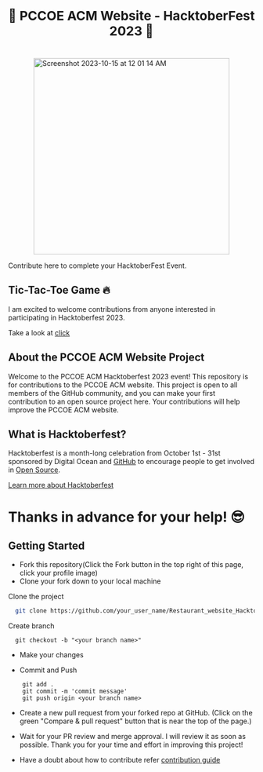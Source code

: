 <center style="font-size:26px;font-weight:bold;margin-bottom:40px">🎃 PCCOE ACM Website - HacktoberFest 2023 🎃</center>

<div style="width:400px;margin:auto">
<img width="400px" alt="Screenshot 2023-10-15 at 12 01 14 AM" src="https://github.com/pccoe-acm-hacktoberfest-2023/pccoeacm-website/assets/31288352/1ed656b6-05f3-4231-b6b1-e6f75762514c">
</div>


Contribute here to complete your HacktoberFest Event.

## Tic-Tac-Toe Game 🔥
I am excited to welcome contributions from anyone interested in participating in Hacktoberfest 2023.

Take a look at <a href="https://ronak-dagale.github.io/Tic-Tac-Toe/">click</a>


## About the PCCOE ACM Website Project

Welcome to the PCCOE ACM Hacktoberfest 2023 event! This repository is for contributions to the PCCOE ACM website. This project is open to all members of the GitHub community, and you can make your first contribution to an open source project here. Your contributions will help improve the PCCOE ACM website.

## What is Hacktoberfest?

Hacktoberfest is a month-long celebration from October 1st - 31st sponsored by Digital Ocean and [GitHub](https://dev.to/this-is-learning/hacktoberfest-2022-is-almost-there-get-ready-4ifb) to encourage people to get involved in [Open Source](https://github.com/open-source).

[Learn more about Hacktoberfest](https://hacktoberfest.com/)

# Thanks in advance for your help! 😎 

## Getting Started
- Fork this repository(Click the Fork button in the top right of this page, click your profile image)
- Clone your fork down to your local machine





Clone the project

```bash
  git clone https://github.com/your_user_name/Restaurant_website_HacktoberFest.git
```

Create branch
```
  git checkout -b "<your branch name>"
```

- Make your changes

- Commit and Push

```
    git add .
    git commit -m 'commit message'
    git push origin <your branch name>
```
- Create a new pull request from your forked repo at GitHub. (Click on the green "Compare & pull request" button that is near the top of the page.)
- Wait for your PR review and merge approval. I will review it as soon as possible. Thank you for your time and effort in improving this project!


- Have a doubt about how to contribute refer [contribution guide](https://github.com/HrutvikKhatkar/Restaurant_website_HacktoberFest/blob/main/CONTRIBUTING.md)
